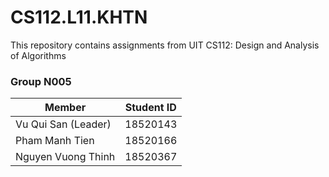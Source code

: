 # CS112.L11.KHTN

This repository contains assignments from UIT CS112: Design and Analysis of Algorithms

### **Group N005**

| Member      | Student ID |
| ----------- | ----------- |
| Vu Qui San (Leader)        | 18520143 |
| Pham Manh Tien     | 18520166 |
| Nguyen Vuong Thinh | 18520367 |
